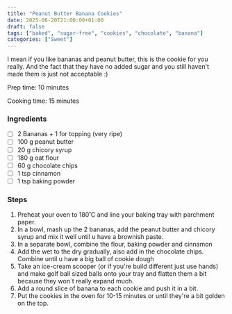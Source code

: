 ```yaml
---
title: "Peanut Butter Banana Cookies"
date: 2025-06-20T21:00:00+01:00
draft: false
tags: ["baked", "sugar-free", "cookies", "chocolate", "banana"]
categories: ["Sweet"]
---
```


I mean if you like bananas and peanut butter, this is the cookie for you really. And the fact that they have no added sugar and you still haven't made them is just not acceptable :)

<div class="recipe" id="recipe">
Prep time: 10 minutes

Cooking time: 15 minutes

### Ingredients
- [ ] 2 Bananas + 1 for topping (very ripe)
- [ ] 100 g peanut butter
- [ ] 20 g chicory syrup
- [ ] 180 g oat flour
- [ ] 60 g chocolate chips
- [ ] 1 tsp cinnamon
- [ ] 1 tsp baking powder

### Steps

1. Preheat your oven to 180˚C and line your baking tray with parchment paper.
2. In a bowl, mash up the 2 bananas, add the peanut butter and chicory syrup and mix it well until u have a brownish paste.
3. In a separate bowl, combine the flour, baking powder and cinnamon
4. Add the wet to the dry gradually, also add in the chocolate chips. Combine until u have a big ball of cookie dough
5. Take an ice-cream scooper (or if you're build different just use hands) and make golf ball sized balls onto your tray and flatten them a bit because they won´t really expand much.
6. Add a round slice of banana to each cookie and push it in a bit.
7. Put the cookies in the oven for 10-15 minutes or until they're a bit golden on the top.

</div>
